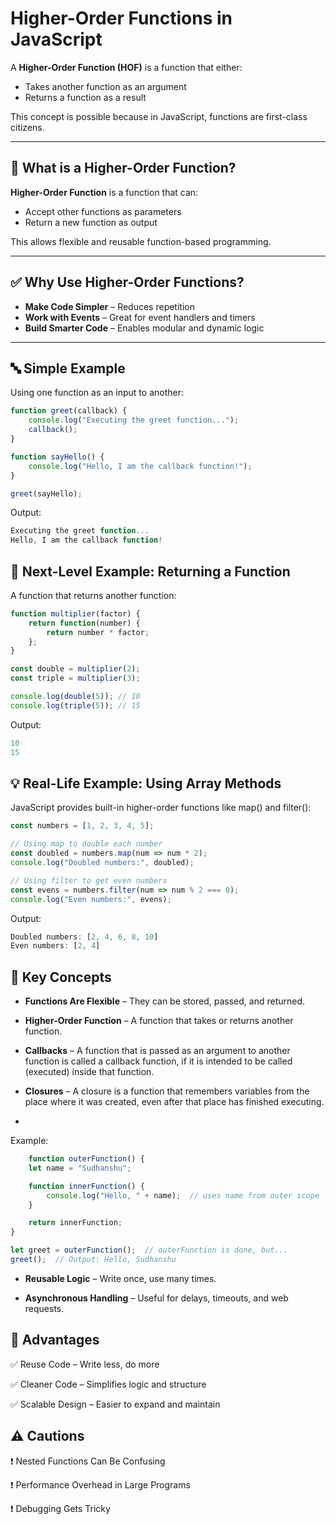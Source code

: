 # Higher-Order Functions in JavaScript

A **Higher-Order Function (HOF)** is a function that either:
- Takes another function as an argument
- Returns a function as a result

This concept is possible because in JavaScript, functions are first-class citizens.

---

## 📌 What is a Higher-Order Function?

**Higher-Order Function** is a function that can:
- Accept other functions as parameters
- Return a new function as output

This allows flexible and reusable function-based programming.

---

## ✅ Why Use Higher-Order Functions?

- **Make Code Simpler** – Reduces repetition
- **Work with Events** – Great for event handlers and timers
- **Build Smarter Code** – Enables modular and dynamic logic

---

## 🔤 Simple Example

Using one function as an input to another:

```js
function greet(callback) {
    console.log("Executing the greet function...");
    callback();
}

function sayHello() {
    console.log("Hello, I am the callback function!");
}

greet(sayHello);
```

Output:
```js
Executing the greet function...
Hello, I am the callback function!
```

## 🧠 Next-Level Example: Returning a Function
A function that returns another function:

```js 
function multiplier(factor) {
    return function(number) {
        return number * factor;
    };
}

const double = multiplier(2);
const triple = multiplier(3);

console.log(double(5)); // 10
console.log(triple(5)); // 15
```
Output:

```js
10
15
```
## 💡 Real-Life Example: Using Array Methods
JavaScript provides built-in higher-order functions like map() and filter():

```js
const numbers = [1, 2, 3, 4, 5];

// Using map to double each number
const doubled = numbers.map(num => num * 2);
console.log("Doubled numbers:", doubled);

// Using filter to get even numbers
const evens = numbers.filter(num => num % 2 === 0);
console.log("Even numbers:", evens);
```

Output:

```js
Doubled numbers: [2, 4, 6, 8, 10]
Even numbers: [2, 4]
```

## 🔑 **Key Concepts**

- **Functions Are Flexible** – They can be stored, passed, and returned.

- **Higher-Order Function** – A function that takes or returns another function.

- **Callbacks** – A function that is passed as an argument to another function is called a callback function, if it is intended to be called (executed) inside that function.


- **Closures** – A closure is a function that remembers variables from the place where it was created, even after that place has finished executing.
- 
Example: 
```js 
    function outerFunction() {
    let name = "Sudhanshu";

    function innerFunction() {
        console.log("Hello, " + name);  // uses name from outer scope
    }

    return innerFunction;
}

let greet = outerFunction();  // outerFunction is done, but...
greet();  // Output: Hello, Sudhanshu
```

- **Reusable Logic** – Write once, use many times.

- **Asynchronous Handling** – Useful for delays, timeouts, and web requests.

## 🌟 Advantages
✅ Reuse Code – Write less, do more

✅ Cleaner Code – Simplifies logic and structure

✅ Scalable Design – Easier to expand and maintain

## ⚠️ Cautions
❗ Nested Functions Can Be Confusing

❗ Performance Overhead in Large Programs

❗ Debugging Gets Tricky

